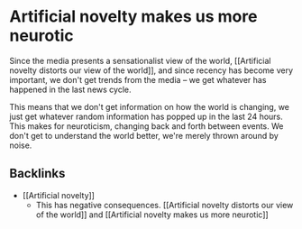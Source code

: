 # Artificial novelty makes us more neurotic
Since the media presents a sensationalist view of the world, [[Artificial novelty distorts our view of the world]], and since recency has become very important, we don't get trends from the media – we get whatever has happened in the last news cycle.

This means that we don't get information on how the world is changing, we just get whatever random information has popped up in the last 24 hours. This makes for neuroticism, changing back and forth between events. We don't get to understand the world better, we're merely thrown around by noise.

## Backlinks
* [[Artificial novelty]]
	* This has negative consequences. [[Artificial novelty distorts our view of the world]] and [[Artificial novelty makes us more neurotic]]

<!-- #Life -->

<!-- {BearID:109105F3-A7BA-4338-B484-346E9FFC7A60-15756-00001303325FDB6F} -->
